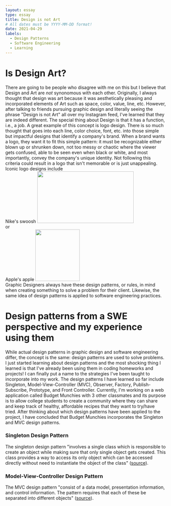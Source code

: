 ```yaml
---
layout: essay
type: essay
title: Design is not Art
# All dates must be YYYY-MM-DD format!
date: 2021-04-29
labels:
  - Design Patterns
  - Software Engineering
  - Learning
---
```


# Is Design Art?
  There are going to be people who disagree with me on this but I believe that Design and Art are *not* synonomous with each other. Originally, I always thought that 
  design was art because it was aesthetically pleasing and incorporated elements of Art such as space, color, value, line, etc. However, after talking to friends
  pursuing graphic design and literally seeing the phrase "Design is not Art" all over my Instagram feed, I've learned that they are indeed different. The special 
  thing about Design is that it has a function, i.e., a job. A great example of this concept is logo design. There is so much thought that goes into each line, 
  color choice, font, etc. into those simple but impactful designs that identify a company's brand. When a brand wants a logo, they want it to fit this simple pattern:
  it must be recognizable either blown up or shrunken down, not too messy or chaotic where the viewer gets confused, able to be seen even when black or white,
  and most importantly, convey the company's unique identity. Not following this criteria could result in a logo that isn't memorable or is just unappealing. 
  Iconic logo designs include  
  Nike's swoosh <img src="https://www.clipartkey.com/mpngs/m/55-558096_svg-vector-nike-logo.png" width="302" height="162">  
  or  
  Apple's apple <img src="https://cdn-0.idownloadblog.com/wp-content/uploads/2018/07/Apple-logo-black-and-white.png" width="139" height="162">  
  Graphic Designers always have these design patterns, or rules, in mind when creating something to solve a problem for their client. Likewise, the same idea of design 
  patterns is applied to software engineering practices. 

# Design patterns from a SWE perspective and my experience using them
  While actual design patterns in graphic design and software engineering differ, the concept is the same: design patterns are used to solve problems. I just started learning about design patterns and the most shocking thing I learned is that I've already been using them in coding homeworks and projects! I can finally put a name to the strategies I've been taught to incorporate into my work. The design patterns I have learned so far include Singleton, Model-View-Controller (MVC), Observer, Factory, Publish-Subscribe, Prototype, and Front Controller. Currently, I'm working on a web application called Budget Munchies with 3 other classmates and its purpose is to allow college students to create a community where they can share and keep track of healthy, affordable recipes that they want to try/have tried. After thinking about which design patterns have been applied to the project, I have concluded that Budget Munchies incorporates the Singleton and MVC design patterns. 
  ### Singleton Design Pattern
  The singleton design pattern "involves a single class which is responsible to create an object while making sure that only single object gets created. This class provides a way to access its only object which can be accessed directly without need to instantiate the object of the class" ([source](https://www.tutorialspoint.com/design_pattern/singleton_pattern.htm)). 
  ### Model-View-Controller Design Pattern
  The MVC design pattern "consist of a data model, presentation information, and control information. The pattern requires that each of these be separated into different objects" ([source](https://www.geeksforgeeks.org/mvc-design-pattern/)).
   
  

